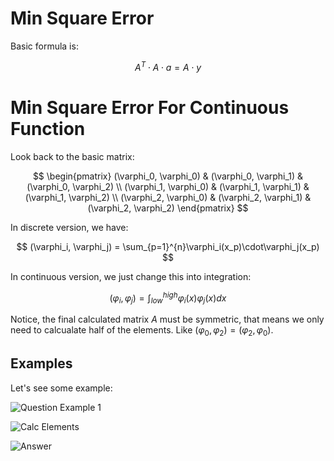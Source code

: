 # Min Square Error

Basic formula is:

$$
A^T \cdot A \cdot a = A \cdot y
$$

# Min Square Error For Continuous Function

Look back to the basic matrix:

$$
\begin{pmatrix} (\varphi_0, \varphi_0) & (\varphi_0, \varphi_1) & (\varphi_0, \varphi_2) \\ (\varphi_1, \varphi_0) & (\varphi_1, \varphi_1) & (\varphi_1, \varphi_2) \\ (\varphi_2, \varphi_0) & (\varphi_2, \varphi_1) & (\varphi_2, \varphi_2) \end{pmatrix}
$$

In discrete version, we have:

$$
(\varphi_i, \varphi_j) = \sum_{p=1}^{n}\varphi_i(x_p)\cdot\varphi_j(x_p)
$$

In continuous version, we just change this into integration:

$$
(\varphi_i, \varphi_j) = \int_{low}^{high} \varphi_i(x) \varphi_j(x) dx
$$

Notice, the final calculated matrix $A$ must be symmetric, that means we only need to calcualate half of the elements. Like $(\varphi_0, \varphi_2) = (\varphi_2, \varphi_0)$.

## Examples

Let's see some example:

![Question Example 1](https://github.com/user-attachments/assets/7ba8e852-4852-4cb4-b269-6c4cd07c0b3b)

![Calc Elements](https://github.com/user-attachments/assets/fab78ac3-2e5d-475d-973b-eaae0732d40a)

![Answer](https://github.com/user-attachments/assets/7b4878cf-b654-495b-adaf-23e7dee817cd)
